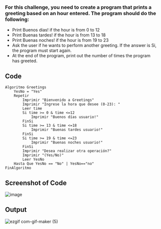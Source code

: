 ### For this challenge, you need to create a program that prints a greeting based on an hour entered. The program should do the following:

- Print Buenos dias! if the hour is from 0 to 12
- Print Buenas tardes! if the hour is from 13 to 18
- Print Buenas noches! if the hour is from 19 to 23
- Ask the user if he wants to perform another greeting. If the answer is Si, the program must start again.
- At the end of the program, print out the number of times the program has greeted.

## Code

```
Algoritmo Greetings
	YesNo = "Yes"
	Repetir
		Imprimir "Bienvenido a Greetings"
		Imprimir "Ingrese la hora que desee (0-23): "
		Leer time
		Si time >= 0 & time <=12
			Imprimir "Buenos días usuario!"
		FinSi
		Si time >= 13 & time <=18
			Imprimir "Buenas tardes usuario!"
		FinSi
		Si time >= 19 & time <=23
			Imprimir "Buenas noches usuario!"
		FinSi
		Imprimir "Desea realizar otra operación?"
		Imprimir "(Yes/No)"
		Leer YesNo
	Hasta Que YesNo == "No" | YesNo=="no"
FinAlgoritmo
```

## Screenshot of Code

![image](https://user-images.githubusercontent.com/98846377/206599265-51771149-772f-4f4b-9925-2454407af48b.png)

## Output

![ezgif com-gif-maker (5)](https://user-images.githubusercontent.com/98846377/206599432-0fb1bb57-1e0c-4103-88b7-7518a3602217.gif)

